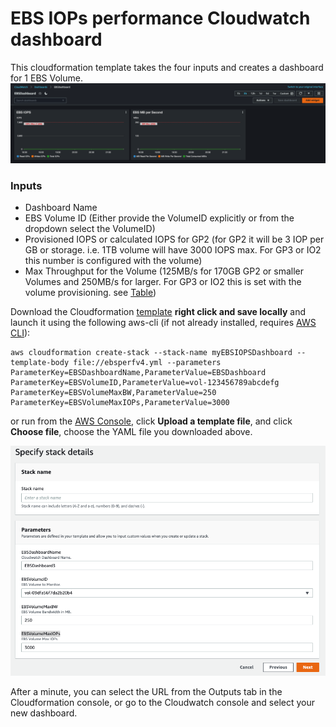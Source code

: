 # EBS IOPs performance Cloudwatch dashboard 
This cloudformation template takes the four inputs and creates a dashboard for 1 EBS Volume.
![AWS Console](EBSDash_Dashboard.png)

### Inputs
- Dashboard Name
- EBS Volume ID (Either provide the VolumeID explicitly or from the dropdown select the VolumeID)
- Provisioned IOPS or calculated IOPS for GP2 (for GP2 it will be 3 IOP per GB or storage. i.e. 1TB volume will have 3000 IOPS max. For GP3 or IO2 this number is configured with the volume)
- Max Throughput for the Volume (125MB/s for 170GB GP2 or smaller Volumes and 250MB/s for larger. For GP3 or IO2 this is set with the volume provisioning. see [Table](https://docs.aws.amazon.com/AWSEC2/latest/UserGuide/ebs-volume-types.html#solid-state-drives))


Download the Cloudformation [template](https://raw.githubusercontent.com/geseib/ebscwdash/master/ebsperfv4.yml) **right click and save locally** and launch it using the following aws-cli (if not already installed, requires [AWS CLI](https://docs.aws.amazon.com/cli/latest/userguide/cli-chap-install.html)):

```
aws cloudformation create-stack --stack-name myEBSIOPSDashboard --template-body file://ebsperfv4.yml --parameters ParameterKey=EBSDashboardName,ParameterValue=EBSDashboard ParameterKey=EBSVolumeID,ParameterValue=vol-123456789abcdefg ParameterKey=EBSVolumeMaxBW,ParameterValue=250 ParameterKey=EBSVolumeMaxIOPs,ParameterValue=3000
```
or run from the [AWS Console](https://us-east-1.console.aws.amazon.com/cloudformation/home?region=us-east-1#/stacks/create/template), click **Upload a template file**, and click **Choose file**, choose the YAML file you downloaded above. 

![AWS Console](EBSDash_Parameters.png)

After a minute, you can select the URL from the Outputs tab in the Cloudformation console, or go to the Cloudwatch console and select your new dashboard.

